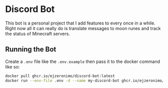# Discord Bot
This bot is a personal project that I add features to every once in a while. Right now all it can really do is translate messages to moon runes and track the status of Minecraft servers.

## Running the Bot
Create a `.env`  file like the `.env.example` then pass it to the docker command like so:

```bash
docker pull ghcr.io/ejzeronimo/discord-bot:latest
docker run --env-file .env -d --name my-discord-bot ghcr.io/ejzeronimo/discord-bot:latest
```